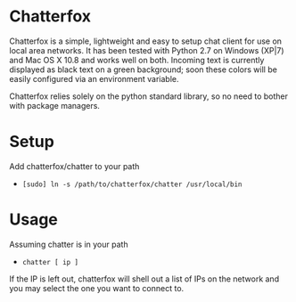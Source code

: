Chatterfox
==========
Chatterfox is a simple, lightweight and easy to setup chat client for use on local area networks. It has been tested with Python 2.7 on Windows (XP|7) and Mac OS X 10.8 and works well on both. Incoming text is currently displayed as black text on a green background; soon these colors will be easily configured via an environment variable.

Chatterfox relies solely on the python standard library, so no need to bother with package managers.

Setup
=====
Add chatterfox/chatter to your path
* ```[sudo] ln -s /path/to/chatterfox/chatter /usr/local/bin```

Usage
=====
Assuming chatter is in your path
* ```chatter [ ip ]```

If the IP is left out, chatterfox will shell out a list of IPs on the network and you may select the one you want to connect to.
